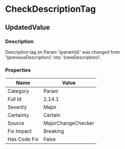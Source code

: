 ﻿---  
uid: MajorChangeChecker_2_14_1  
---

# CheckDescriptionTag

## UpdatedValue

### Description

Description tag on Param '{paramId}' was changed from '{previousDescription}' into '{newDescription}'.

### Properties

| Name         | Value              |
| ------------ | ------------------ |
| Category     | Param              |
| Full Id      | 2.14.1             |
| Severity     | Major              |
| Certainty    | Certain            |
| Source       | MajorChangeChecker |
| Fix Impact   | Breaking           |
| Has Code Fix | False              |
